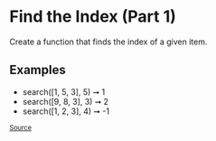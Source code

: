 <h1>Find the Index (Part 1)</h1>

<p>Create a function that finds the index of a given item.</p>

<h2>Examples</h2>
<ul>
	<li>search([1, 5, 3], 5) ➞ 1</li>
	<li>search([9, 8, 3], 3) ➞ 2</li>
	<li>search([1, 2, 3], 4) ➞ -1</li>
</ul>

<small><a href="https://edabit.com/challenge/pEzxi4MqHGrAi7ZdA">Source</a></small>